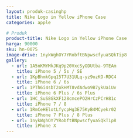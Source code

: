 ```yaml
---
layout: produk-casinghp
title: Nike Logo in Yellow iPhone Case
categories: apple

# Produk
product-title: Nike Logo in Yellow iPhone Case
harga: 90000
sku: hn-0075
image-drive: 1nykWghOY7YRobftBNpwscfyuaSQkTip8
gallery:
  - url: 1A5nKMYMkJKq9p20VxcSyODUtba-9TEAm
    title: iPhone 5 / 5s / SE
  - url: 1KpBhmkGpq15T7U31ULq-yz9ozKO-RDC4
    title: iPhone 6 / 6s
  - url: 1PTh6i4sbT2okHMT8vdAdwo9B7ykUaiUv
    title: iPhone 6 Plus / 6s Plus
  - url: 1HC_SuS8GkXF128cmcePO2HrCzPCrH81c
    title: iPhone 7 / 8
  - url: 1RmCeHElotLfycpHg3E75KyB4MCyekr02
    title: iPhone 7 Plus / 8 Plus
  - url: 1nykWghOY7YRobftBNpwscfyuaSQkTip8
    title: iPhone X
---
```

